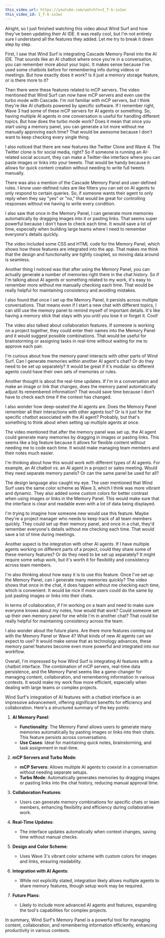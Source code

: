 ```yaml
---
this_video_url: https://youtube.com/watch?v=I_T-k-io1wc
this_video_id: I_T-k-io1wc
---
```

<think>
Alright, so I just finished watching this video about Wind Surf and how they've been updating their AI IDE. It was really cool, but I'm not entirely sure I understand all the features they added. Let me try to break it down step by step.

First, I saw that Wind Surf is integrating Cascade Memory Panel into the AI IDE. That sounds like an AI chatbot where once you're in a conversation, you can remember more about your topic. It makes sense because I've used some chatbots before for remembering info during videos or meetings. But how exactly does it work? Is it just a memory storage feature, or is there more to it?

Then there were these features related to mCP servers. The video mentioned that Wind Surf can now have mCP servers and even use the turbo mode with Cascade. I'm not familiar with mCP servers, but I think they're like AI chatbots powered by specific software. If I remember right, Wave 3 had some of these mCP servers for AI agents or something. So, having multiple AI agents in one conversation is useful for handling different topics. But how does the turbo mode work? Does it mean that once you start using a memory panel, you can generate a lot more without me manually approving each time? That would be awesome because I don't want to keep checking every single thing.

I also noticed that there are new features like Twitter Clone and Wave 4. The Twitter clone is for social media, right? So if someone is running an AI-related social account, they can make a Twitter-like interface where you can paste images or links into your tweets. That would be handy because it allows for quick content creation without needing to write full tweets manually.

There was also a mention of the Cascade Memory Panel and user-defined rules. I know user-defined rules are like filters you can set on AI agents to only respond to certain queries. So, if someone wants their agent to only reply when they say "yes" or "no," that would be great for controlling responses without me having to write every condition.

I also saw that once in the Memory Panel, I can generate more memories automatically by dragging images into it or pasting links. That seems super powerful because I don't have to check each time. It would save a lot of time, especially when building large teams where I need to remember everyone's details quickly.

The video included some CSS and HTML code for the Memory Panel, which shows how these features are integrated into the app. That makes me think that the design and functionality are tightly coupled, so moving data around is seamless.

Another thing I noticed was that after using the Memory Panel, you can actually generate a number of memories right there in the chat history. So if I'm talking about AI agents or something related to my work, it's easy to remember more without me manually checking each time. That would be really helpful for maintaining consistency and avoiding mistakes.

I also found that once I set up the Memory Panel, it persists across multiple conversations. That means even if I start a new chat with different topics, I can still use the memory panel to remind myself of important details. It's like having a memory stick that stays with you until you lose it or forget it. Cool!

The video also talked about collaboration features. If someone is working on a project together, they could enter their names into the Memory Panel and it would suggest possible combinations. That would be useful for brainstorming or assigning tasks in real-time without waiting for me to approve each pair.

I'm curious about how the memory panel interacts with other parts of Wind Surf. Can I generate memories within another AI agent's chat? Or do they need to be set up separately? It would be great if it's modular so different agents could have their own sets of memories or rules.

Another thought is about the real-time updates. If I'm in a conversation and make an image or link that changes, does the memory panel automatically adjust its remembered information? That would save time because I don't have to check each time if the context has changed.

I also wonder how deep-seated the AI agents are. Does the Memory Panel remember all their interactions with other agents too? Or is it just for the specific chatbot associated with the AI agent? Probably, but that's something to think about when setting up multiple agents at once.

The video mentioned that after the memory panel was set up, the AI agent could generate many memories by dragging in images or pasting links. This seems like a big feature because it allows for flexible content without needing me to code each time. It would make managing team members and their notes much easier.

I'm thinking about how this would work with different types of AI agents. For example, an AI chatbot vs. an AI agent in a project or sales meeting. Would they need separate memory panels? Or can the same panel be used for all?

The design language also caught my eye. The user mentioned that Wind Surf uses the same color scheme as Wave 3, which I think was more vibrant and dynamic. They also added some custom colors for better contrast when using images or links in the Memory Panel. This would make sure that the interface is clear and readable even with a lot of data being displayed.

I'm trying to imagine how someone new would use this feature. Maybe they're a project manager who needs to keep track of all team members quickly. They could set up their memory panel, and once in a chat, they'd remember everyone's details without me checking each time. That would save a lot of time during meetings.

Another aspect is the integration with other AI agents. If I have multiple agents working on different parts of a project, could they share some of these memory features? Or do they need to be set up separately? It might require some setup work, but it's worth it for flexibility and consistency across team members.

I'm also thinking about how easy it is to use this feature. Once I've set up the Memory Panel, can I generate many memories quickly? The video shows that once in the chat, it does happen without me checking each time, which is convenient. It would be nice if more users could do the same by just pasting images or links into their chats.

In terms of collaboration, if I'm working on a team and need to make sure everyone knows about my notes, how would that work? Could someone set up their own memory panel for me while I'm in another chat? That could be really helpful for maintaining consistency across the team.

I also wonder about the future plans. Are there more features coming out with the Memory Panel or Wave 4? What kinds of new AI agents can we expect to use? It would make sense that as technology advances, these memory panel features become even more powerful and integrated into our workflow.

Overall, I'm impressed by how Wind Surf is integrating AI features with a chatbot interface. The combination of mCP servers, real-time data persistence, and the Memory Panel seems like a game-changer for managing content, collaboration, and remembering information in various contexts. It would make my work flow more efficient, especially when dealing with large teams or complex projects.
</think>

Wind Surf's integration of AI features with a chatbot interface is an impressive advancement, offering significant benefits for efficiency and collaboration. Here's a structured summary of the key points:

1. **AI Memory Panel**:
   - **Functionality**: The Memory Panel allows users to generate many memories automatically by pasting images or links into their chats. This feature persists across conversations.
   - **Use Cases**: Ideal for maintaining quick notes, brainstorming, and task assignment in real-time.

2. **mCP Servers and Turbo Mode**:
   - **mCP Servers**: Allows multiple AI agents to coexist in a conversation without needing separate setups.
   - **Turbo Mode**: Automatically generates memories by dragging images or pasting links into the chat history, reducing manual approval time.

3. **Collaboration Features**:
   - Users can generate memory combinations for specific chats or team members, enhancing flexibility and efficiency during collaborative work.

4. **Real-Time Updates**:
   - The interface updates automatically when context changes, saving time without manual checks.

5. **Design and Color Scheme**:
   - Uses Wave 3's vibrant color scheme with custom colors for images and links, ensuring readability.

6. **Integration with AI Agents**:
   - While not explicitly stated, integration likely allows multiple agents to share memory features, though setup work may be required.

7. **Future Plans**:
   - Likely to include more advanced AI agents and features, expanding the tool's capabilities for complex projects.

In summary, Wind Surf's Memory Panel is a powerful tool for managing content, collaboration, and remembering information efficiently, enhancing productivity in various contexts.
